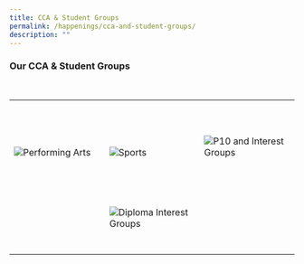 ```yaml
---
title: CCA & Student Groups
permalink: /happenings/cca-and-student-groups/
description: ""
---
```

### Our CCA & Student Groups

<div>
    <table>
        <tr>
            <td style="max-width:33%; vertical-align:bottom; border:none"><br>
                <a href="/cca-and-student-groups/performing-arts/" style="text-decoration: none">
                    <image src="/images/Happenings/Performing Arts.png" style="display:block;margin-left:auto;margin-right:auto;" alt="Performing Arts">
                    </image>
                </a>
            </td>
            <td style="max-width:33%; vertical-align:bottom; border:none"><br>
                <a href="/cca-and-student-groups/sports/"     style="text-decoration: none">
                    <image src="/images/Happenings/Sports.png" style="display:block;margin-left:auto;margin-right:auto;" alt="Sports">
                    </image>
                </a>
            </td>
            <td style="max-width:33%; vertical-align:bottom; border:none"><br>
                <a href="/cca-and-student-groups/p10-and-interest-groups/p10-clubs/"     style="text-decoration: none">
                    <image src="/images/Happenings/P10 & Interest Groups.png" style="display:block;margin-left:auto;margin-right:auto;" alt="P10 and Interest Groups">
                    </image>
                </a>
            </td>
        </tr>
        <tr>
            <td style="max-width:33%; vertical-align:bottom; border:none"><br>
            </td>
            <td style="max-width:33%; vertical-align:bottom; border:none"><br>
                <a href="/cca-and-student-groups/diploma-interest-groups/school-of-applied-science/"    style="text-decoration: none">
                    <image src="/images/Happenings/Diploma Interest Groups.png" style="display:block;margin-left:auto;margin-right:auto;" alt="Diploma Interest Groups">
                    </image>
                </a>
            </td>
            <td style="max-width:33%; vertical-align:bottom; border:none"><br>
            </td>
        </tr>
    </table>
</div>